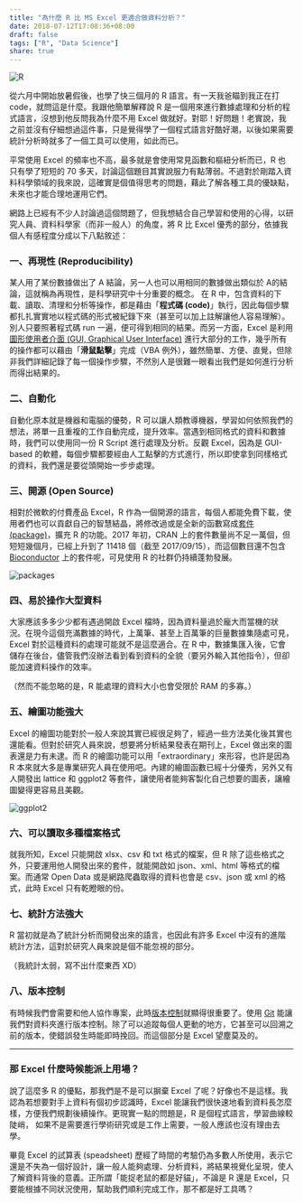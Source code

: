 ```yaml
---
title: "為什麼 R 比 MS Excel 更適合做資料分析？"
date: 2018-07-12T17:08:36+08:00
draft: false
tags: ["R", "Data Science"]
share: true
---
```


![R](/images/R.png)

從六月中開始放暑假後，也學了快三個月的 R 語言。有一天我爸瞄到我正在打 code，就問這是什麼。我跟他簡單解釋說 R 是一個用來進行數據處理和分析的程式語言，沒想到他反問我為什麼不用 Excel 做就好。對耶！好問題！老實說，我之前並沒有仔細想過這件事，只是覺得學了一個程式語言好酷好潮，以後如果需要統計分析時就多了一個工具可以使用，如此而已。

平常使用 Excel 的頻率也不高，最多就是會使用常見函數和樞紐分析而已，R 也只有學了短短的 70 多天，討論這個題目其實說服力有點薄弱。不過對於剛踏入資料科學領域的我來說，這確實是個值得思考的問題，藉此了解各種工具的優缺點，未來也才能合理地運用它們。

網路上已經有不少人討論過這個問題了，但我想結合自己學習和使用的心得，以研究人員、資料科學家（而非一般人）的角度，將 R 比 Excel 優秀的部分，依據我個人有感程度分成以下八點敘述：

### 一、再現性 (Reproducibility)

某人用了某份數據做出了 A 結論，另一人也可以用相同的數據做出類似於 A的結論，這就稱為再現性，是科學研究中十分重要的概念。
在 R 中，包含資料的下載、讀取、清理和分析等操作，都是藉由「**程式碼 (code)**」執行，因此每個步驟都扎扎實實地以程式碼的形式被紀錄下來（甚至可以加上註解讓他人容易理解）。別人只要照著程式碼 run 一遍，便可得到相同的結果。而另一方面，Excel 是利用[圖形使用者介面 (GUI, Graphical User Interface)](https://zh.wikipedia.org/wiki/图形用户界面) 進行大部分的工作，幾乎所有的操作都可以藉由「**滑鼠點擊**」完成（VBA 例外），雖然簡單、方便、直覺，但除非我們詳細記錄了每一個操作步驟，不然別人是很難一眼看出我們是如何進行分析而得出結果的。

### 二、自動化

自動化原本就是機器和電腦的優勢，R 可以讓人類教導機器，學習如何依照我們的想法，將單一且重複的工作自動完成，提升效率。當遇到相同格式的資料和數據時，我們可以使用同一份 R Script 進行處理及分析。反觀 Excel，因為是 GUI-based 的軟體，每個步驟都要經由人工點擊的方式進行，所以即使拿到同樣格式的資料，我們還是要從頭開始一步步處理。

### 三、開源 (Open Source)

相對於微軟的付費產品 Excel，R 作為一個開源的語言，每個人都能免費下載，使用者們也可以貢獻自己的智慧結晶，將修改過或是全新的函數寫成[套件 (package)](https://cran.r-project.org/web/packages/)，擴充 R 的功能。2017 年初，CRAN 上的套件數量尚不足一萬個，但短短幾個月，已經上升到了 11418 個（截至 2017/09/15），而這個數目還不包含 [Bioconductor](http://www.bioconductor.org/install/) 上的套件呢，可見使用 R 的社群仍持續蓬勃發展。

![packages](/images/packages.png)

### 四、易於操作大型資料

大家應該多多少少都有遇過開啟 Excel 檔時，因為資料量過於龐大而當機的狀況。在現今這個充滿數據的時代，上萬筆、甚至上百萬筆的巨量數據集隨處可見，Excel 對於這種資料的處理可能就不是這麼適合。在 R 中，數據集匯入後，它會儲存在後台，儘管我們沒辦法看到看到資料的全貌（要另外輸入其他指令），但卻能加速資料操作的效率。

（然而不能忽略的是，R 能處理的資料大小也會受限於 RAM 的多寡。）

### 五、繪圖功能強大

Excel 的繪圖功能對於一般人來說其實已經很足夠了，經過一些方法美化後其實也還能看。但對於研究人員來說，想要將分析結果發表在期刊上，Excel 做出來的圖表還是力有未逮。而 R 的繪圖功能可以用「extraordinary」來形容，也許是因為 R 本來就大多是專業研究人員在使用吧。內建的繪圖函數已經十分優秀，另外又有人開發出 lattice 和 ggplot2 等套件，讓使用者能夠客製化自己想要的圖表，讓繪圖變得更容易且美觀。

![ggplot2](/images/ggplot2.png)

### 六、可以讀取多種檔案格式

就我所知，Excel 只能開啟 xlsx、csv 和 txt 格式的檔案，但 R 除了這些格式之外，只要運用他人開發出來的套件，就能開啟如 json、xml、html 等格式的檔案。而通常 Open Data 或是網路爬蟲取得的資料也會是 csv、json 或 xml 的格式，此時 Excel 只有乾瞪眼的份。

### 七、統計方法強大

R 當初就是為了統計分析而開發出來的語言，也因此有許多 Excel 中沒有的進階統計方法，這對於研究人員來說是個不能忽視的部分。

（我統計太弱，寫不出什麼東西 XD）

### 八、版本控制

有時候我們會需要和他人協作專案，此時[版本控制](https://zh.m.wikipedia.org/zh-tw/版本控制)就顯得很重要了。使用 [Git](https://git-scm.com) 能讓我們對資料夾進行版本控制。除了可以追蹤每個人更動的地方，它甚至可以回溯之前的版本，使錯誤發生時能即時挽回。而這個部分是 Excel 望塵莫及的。

---

### 那 Excel 什麼時候能派上用場？

說了這麼多 R 的優點，那我們是不是可以摒棄 Excel 了呢？好像也不是這樣。我認為若想要對手上資料有個初步認識時，Excel 能讓我們很快速地看到資料長怎麼樣，方便我們規劃後續操作。更現實一點的問題是，R 是個程式語言，學習曲線較陡峭， 如果不是需要進行學術研究或是工作上需要，一般人應該也沒有理由去學。

畢竟 Excel 的試算表 (speadsheet) 歷經了時間的考驗仍為多數人所使用，表示它還是不失為一個好設計，讓一般人能夠處理、分析資料，將結果視覺化呈現，使人了解資料背後的意義。正所謂「能捉老鼠的都是好貓」，不論是 R 還是 Excel，只要能根據不同狀況使用，幫助我們順利完成工作，那不都是好工具嗎？
